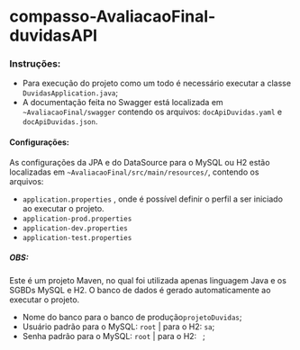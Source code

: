 # compasso-AvaliacaoFinal-duvidasAPI
### Instruções:

- Para execução do projeto como um todo é necessário executar a classe `DuvidasApplication.java`;
- A documentação feita no Swagger está localizada em `~AvaliacaoFinal/swagger` contendo os arquivos: `docApiDuvidas.yaml` e `docApiDuvidas.json`.


#### Configurações:

As configurações da JPA e do DataSource para o MySQL ou H2 estão localizadas em `~AvaliacaoFinal/src/main/resources/`, contendo os arquivos:

- `application.properties` , onde é possível definir o perfil a ser iniciado ao executar o projeto.
- `application-prod.properties`
- `application-dev.properties`
- `application-test.properties`

##### OBS:

Este é um projeto Maven, no qual foi utilizada apenas linguagem Java e os SGBDs MySQL e H2.
O banco de dados é gerado automaticamente ao executar o projeto.

- Nome do banco para o banco de produção`projetoDuvidas`;
- Usuário padrão para o MySQL: `root` | para o H2: `sa`;
- Senha padrão para o MySQL: `root` | para o H2: ` `;
